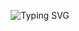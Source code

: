 <p align="center">
  <img src="https://readme-typing-svg.demolab.com?font=Roboto&size=28&duration=3000&pause=1000&color=2C2C2C&background=FFFFFF00&center=true&vCenter=true&width=500&lines=Today+must+be+better+than+yesterday!" alt="Typing SVG">
</p>
